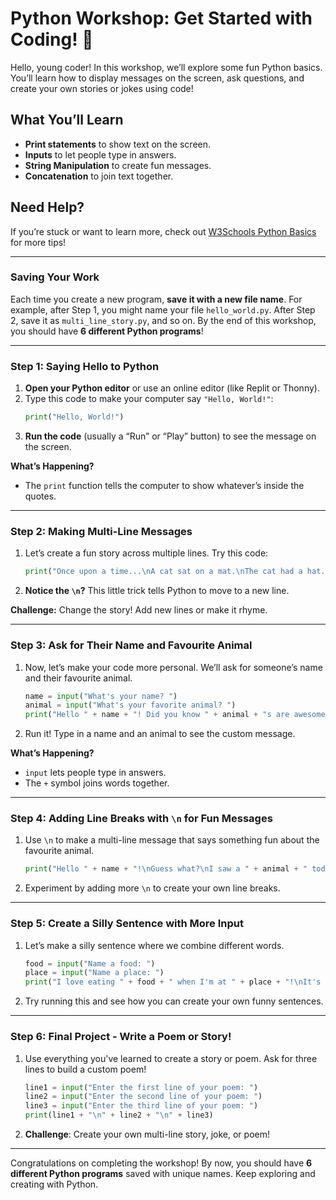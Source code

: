 
# Python Workshop: Get Started with Coding! 🎉

Hello, young coder! In this workshop, we’ll explore some fun Python basics. You’ll learn how to display messages on the screen, ask questions, and create your own stories or jokes using code!

## What You’ll Learn
- **Print statements** to show text on the screen.
- **Inputs** to let people type in answers.
- **String Manipulation** to create fun messages.
- **Concatenation** to join text together.

## Need Help?
If you’re stuck or want to learn more, check out [W3Schools Python Basics](https://www.w3schools.com/python/) for more tips!

---

### Saving Your Work

Each time you create a new program, **save it with a new file name**. For example, after Step 1, you might name your file `hello_world.py`. After Step 2, save it as `multi_line_story.py`, and so on. By the end of this workshop, you should have **6 different Python programs**!

---

### Step 1: Saying Hello to Python

1. **Open your Python editor** or use an online editor (like Replit or Thonny).
2. Type this code to make your computer say `"Hello, World!"`:
   ```python
   print("Hello, World!")
   ```
3. **Run the code** (usually a “Run” or “Play” button) to see the message on the screen.

**What’s Happening?**
- The `print` function tells the computer to show whatever’s inside the quotes.

---

### Step 2: Making Multi-Line Messages

1. Let’s create a fun story across multiple lines. Try this code:
   ```python
   print("Once upon a time...\nA cat sat on a mat.\nThe cat had a hat.\nAnd that was that!")
   ```
2. **Notice the `\n`?** This little trick tells Python to move to a new line.

**Challenge:** Change the story! Add new lines or make it rhyme.

---

### Step 3: Ask for Their Name and Favourite Animal

1. Now, let’s make your code more personal. We’ll ask for someone’s name and their favourite animal.
   ```python
   name = input("What's your name? ")
   animal = input("What's your favorite animal? ")
   print("Hello " + name + "! Did you know " + animal + "s are awesome?")
   ```
2. Run it! Type in a name and an animal to see the custom message.

**What’s Happening?**
- `input` lets people type in answers.
- The `+` symbol joins words together.

---

### Step 4: Adding Line Breaks with `\n` for Fun Messages

1. Use `\n` to make a multi-line message that says something fun about the favourite animal.
   ```python
   print("Hello " + name + "!\nGuess what?\nI saw a " + animal + " today!\nIt was so cool!")
   ```
2. Experiment by adding more `\n` to create your own line breaks.

---

### Step 5: Create a Silly Sentence with More Input

1. Let’s make a silly sentence where we combine different words.
   ```python
   food = input("Name a food: ")
   place = input("Name a place: ")
   print("I love eating " + food + " when I'm at " + place + "!\nIt's the best!")
   ```
2. Try running this and see how you can create your own funny sentences.

---

### Step 6: Final Project - Write a Poem or Story!

1. Use everything you've learned to create a story or poem. Ask for three lines to build a custom poem!
   ```python
   line1 = input("Enter the first line of your poem: ")
   line2 = input("Enter the second line of your poem: ")
   line3 = input("Enter the third line of your poem: ")
   print(line1 + "\n" + line2 + "\n" + line3)
   ```
2. **Challenge**: Create your own multi-line story, joke, or poem!

---

Congratulations on completing the workshop! By now, you should have **6 different Python programs** saved with unique names. Keep exploring and creating with Python.

